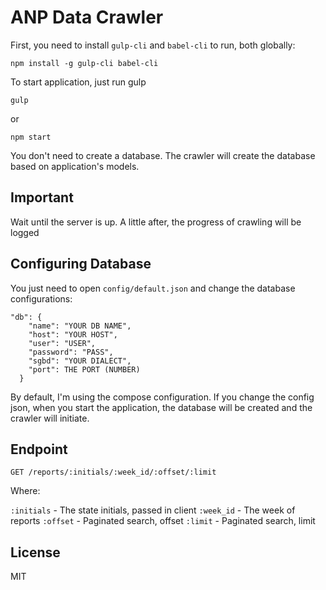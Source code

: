 # ANP Data Crawler


First, you need to install `gulp-cli` and `babel-cli` to run, both globally:


```
npm install -g gulp-cli babel-cli
```

To start application, just run gulp

```
gulp
```

or

```
npm start
```

You don't need to create a database. The crawler will create the database based on application's models.

## Important
Wait until the server is up. A little after, the progress of crawling will be logged

## Configuring Database

You just need to open `config/default.json` and change the database configurations:

```
"db": {
    "name": "YOUR DB NAME",
    "host": "YOUR HOST",
    "user": "USER",
    "password": "PASS",
    "sgbd": "YOUR DIALECT",
    "port": THE PORT (NUMBER)
  }
  ```
  
By default, I'm using the compose configuration. If you change the config json, when you start the application, the database will be created and the crawler will initiate.

## Endpoint

  
`GET /reports/:initials/:week_id/:offset/:limit`

Where:
  
`:initials` - The state initials, passed in client
`:week_id` - The week of reports
`:offset` - Paginated search, offset
`:limit`  - Paginated search, limit

## License

MIT
